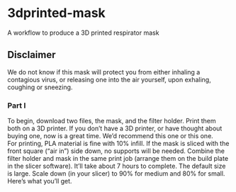 # 3dprinted-mask
A workflow to produce a 3D printed respirator mask

## Disclaimer
We do not know if this mask will protect you from either inhaling a contagious virus, or releasing one into the air yourself, upon exhaling, coughing or sneezing.

### Part I
To begin, download two files, the mask, and the filter holder. Print them both on a 3D printer. If you don’t have a 3D printer, or have thought about buying one, now is a great time.  We’d recommend this one or this one.  
For printing, PLA material is fine with 10% infill. If the mask is sliced with the front square (“air in”) side down, no supports will be needed.  Combine the filter holder and mask in the same print job (arrange them on the build plate in the slicer software). It’ll take about 7 hours to complete. The default size is large. Scale down (in your slicer) to 90% for medium and 80% for small. Here’s what you’ll get.

